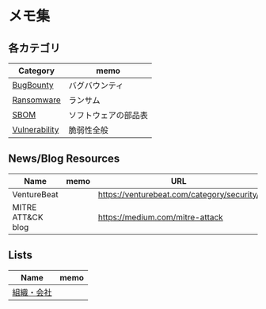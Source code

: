 # メモ集

## 各カテゴリ

|Category|memo|
----|----
|[BugBounty](BugBounty)|バグバウンティ|
|[Ransomware](Ransomware)|ランサム|
|[SBOM](SBOM)|ソフトウェアの部品表|
|[Vulnerability](Vulnerability)|脆弱性全般|

## News/Blog Resources

|Name|memo|URL|
----|----|----
|VentureBeat||https://venturebeat.com/category/security/|
|MITRE ATT&CK blog||https://medium.com/mitre-attack|

## Lists

|Name|memo|
----|----
|[組織・会社](Organizations)||
